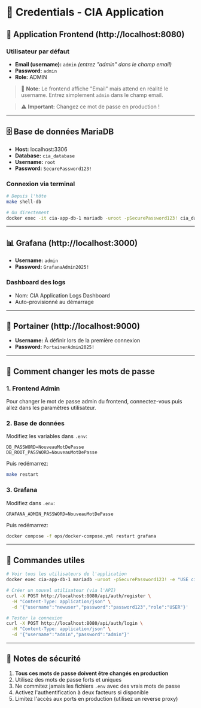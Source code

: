 # 🔐 Credentials - CIA Application

## 📱 Application Frontend (http://localhost:8080)

### Utilisateur par défaut
- **Email (username):** `admin` *(entrez "admin" dans le champ email)*
- **Password:** `admin`
- **Role:** ADMIN

> 📝 **Note:** Le frontend affiche "Email" mais attend en réalité le username. Entrez simplement `admin` dans le champ email.

> ⚠️ **Important:** Changez ce mot de passe en production !

---

## 🗄️ Base de données MariaDB

- **Host:** localhost:3306
- **Database:** `cia_database`
- **Username:** `root`
- **Password:** `SecurePassword123!`

### Connexion via terminal
```bash
# Depuis l'hôte
make shell-db

# Ou directement
docker exec -it cia-app-db-1 mariadb -uroot -pSecurePassword123! cia_database
```

---

## 📊 Grafana (http://localhost:3000)

- **Username:** `admin`
- **Password:** `GrafanaAdmin2025!`

### Dashboard des logs
- Nom: CIA Application Logs Dashboard
- Auto-provisionné au démarrage

---

## 🐳 Portainer (http://localhost:9000)

- **Username:** À définir lors de la première connexion
- **Password:** `PortainerAdmin2025!`

---

## 🔧 Comment changer les mots de passe

### 1. Frontend Admin
Pour changer le mot de passe admin du frontend, connectez-vous puis allez dans les paramètres utilisateur.

### 2. Base de données
Modifiez les variables dans `.env`:
```env
DB_PASSWORD=NouveauMotDePasse
DB_ROOT_PASSWORD=NouveauMotDePasse
```
Puis redémarrez:
```bash
make restart
```

### 3. Grafana
Modifiez dans `.env`:
```env
GRAFANA_ADMIN_PASSWORD=NouveauMotDePasse
```
Puis redémarrez:
```bash
docker compose -f ops/docker-compose.yml restart grafana
```

---

## 🚀 Commandes utiles

```bash
# Voir tous les utilisateurs de l'application
docker exec cia-app-db-1 mariadb -uroot -pSecurePassword123! -e "USE cia_database; SELECT id, username, role FROM user;"

# Créer un nouvel utilisateur (via l'API)
curl -X POST http://localhost:8080/api/auth/register \
  -H "Content-Type: application/json" \
  -d '{"username":"newuser","password":"password123","role":"USER"}'

# Tester la connexion
curl -X POST http://localhost:8080/api/auth/login \
  -H "Content-Type: application/json" \
  -d '{"username":"admin","password":"admin"}'
```

---

## 📝 Notes de sécurité

1. **Tous ces mots de passe doivent être changés en production**
2. Utilisez des mots de passe forts et uniques
3. Ne commitez jamais les fichiers `.env` avec des vrais mots de passe
4. Activez l'authentification à deux facteurs si disponible
5. Limitez l'accès aux ports en production (utilisez un reverse proxy)